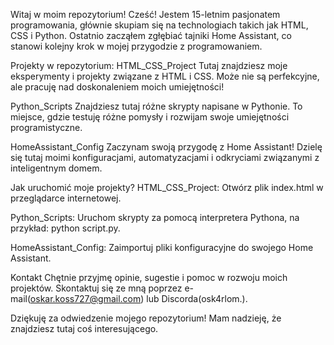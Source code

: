 Witaj w moim repozytorium! Cześć! Jestem 15-letnim pasjonatem programowania, głównie skupiam się na technologiach takich jak HTML, CSS i Python. Ostatnio zacząłem zgłębiać tajniki Home Assistant, co stanowi kolejny krok w mojej przygodzie z programowaniem.

Projekty w repozytorium: HTML_CSS_Project Tutaj znajdziesz moje eksperymenty i projekty związane z HTML i CSS. Może nie są perfekcyjne, ale pracuję nad doskonaleniem moich umiejętności!

Python_Scripts Znajdziesz tutaj różne skrypty napisane w Pythonie. To miejsce, gdzie testuję różne pomysły i rozwijam swoje umiejętności programistyczne.

HomeAssistant_Config Zaczynam swoją przygodę z Home Assistant! Dzielę się tutaj moimi konfiguracjami, automatyzacjami i odkryciami związanymi z inteligentnym domem.

Jak uruchomić moje projekty? HTML_CSS_Project: Otwórz plik index.html w przeglądarce internetowej.

Python_Scripts: Uruchom skrypty za pomocą interpretera Pythona, na przykład: python script.py.

HomeAssistant_Config: Zaimportuj pliki konfiguracyjne do swojego Home Assistant.

Kontakt Chętnie przyjmę opinie, sugestie i pomoc w rozwoju moich projektów. Skontaktuj się ze mną poprzez e-mail(oskar.koss727@gmail.com) lub Discorda(osk4rlom.).

Dziękuję za odwiedzenie mojego repozytorium! Mam nadzieję, że znajdziesz tutaj coś interesującego. 
